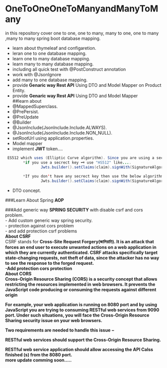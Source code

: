 # OneToOneOneToManyandManyToMany
in this repository cover one to one, one to many, many to one, one to many ,many to many spring boot database mapping.
- learn about thymeleaf and configaretion.
- leran one to one database mapping.
- learn one to many database mapping.
- learn many to many database mapping.
- including all quick test with  @PostConstruct annotation 
- work with  @JsonIgnore
- add many to one database mapping.<br/>
- provide<b> Genaric way Rest API</b> Using DTO and Model Mapper on Product Entity.
- provide <b>Genaric way Rest API</b> Using DTO and Model Mapper<br/>
##learn about<br/>
- @MappedSuperclass.
- @PrePersist.
- @PreUpdate
- @Builder
- @JsonInclude(JsonInclude.Include.ALWAYS).
- @JsonInclude(JsonInclude.Include.NON_NULL).
- setRootUrl using application.properties.
- Model mapper
- implement <b> JWT </b> token....<br/>
```Java
 ES512 which uses (Elliptic Curve algorithm). Since you are using a secret key, you want to use an HMAC algorithm which has the prefix "HS". So HS256, HS384, or HS512.
        *if you use a secrect key 🗝 use "HS512" like....
                Jwts.builder().setClaims(claim).signWith(SignatureAlgorithm.HS512, secret).compact();//without any secrect key.
                
        *If you don't have any secrect key then use the below algorithm 
                Jwts.builder().setClaims(claim).signWith(SignatureAlgorithm.ES512, secret).compact();// For Cecret key.
```
- DTO concept.<br/>

###Learn About Spring <b>AOP</b>

###Add generic way <b>SPRING SECURITY </b>with disable csrf and cors problem.<br/>
    - Add custom generic way spring security.<br/>
    - protection against cors problem<br/>
    - and add protection csrf problems<br/>
          <b>About CSRF </b><br/>
          CSRF stands for <b>Cross-Site Request Forgery(জালিয়াতি)<b/>. It is an attack that forces an end user to execute unwanted actions on a web application in which they are currently authenticated. CSRF attacks specifically target state-changing requests, not theft of data, since the attacker has no way to see the response to the forged request.<br/>
-Add  protection cors protection<br/>
    <b>About CORS </b><br/>
          <b>Cross-Origin Resource Sharing</b> (CORS) is a security concept that allows restricting the resources implemented in web browsers. It prevents the JavaScript code producing or consuming the requests against different origin

For example, your web application is running on 8080 port and by using JavaScript you are trying to consuming RESTful web services from 9090 port. Under such situations, you will face the Cross-Origin Resource Sharing security issue on your web browsers.

Two requirements are needed to handle this issue −

RESTful web services should support the Cross-Origin Resource Sharing.

RESTful web service application should allow accessing the API
Calss finished (s) from the 8080 port.<br/>
more update comming soon.....
